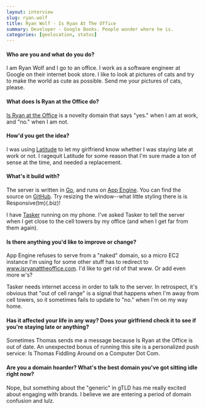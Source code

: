 ```yaml
---
layout: interview
slug: ryan.wolf
title: Ryan Wolf - Is Ryan At The Office
summary: Developer - Google Books. People wonder where he is.
categories: [geolocation, status]
---
```


#### Who are you and what do you do?

I am Ryan Wolf and I go to an office. I work as a software engineer at Google on their internet book store. I like to look at pictures of cats and try to make the world as cute as possible. Send me your pictures of cats, please.

#### What does Is Ryan at the Office do?

[Is Ryan at the Office](http://isryanattheoffice.com) is a novelty domain that says "yes." when I am at work,
and "no." when I am not.


#### How'd you get the idea?

I was using [Latitude](https://support.google.com/gmm/answer/3001634) to let my
girlfriend know whether I was staying late at work or not. I ragequit Latitude
for some reason that I'm sure made a ton of sense at the time, and needed a
replacement.


#### What's it build with?

The server is written in [Go](http://golang.org), and runs on [App Engine](https://developers.google.com/appengine/).
You can find the source on [GitHub](http://github.com/thebigbad/novelty.go). Try
resizing the window--what little styling there is is Responsive(tm)(.biz)!

I have [Tasker](https://play.google.com/store/apps/details?id=net.dinglisch.android.taskerm)
running on my phone. I've asked Tasker to tell the server when I get close to
the cell towers by my office (and when I get far from them again).


#### Is there anything you'd like to improve or change?

App Engine refuses to serve from a "naked" domain, so a micro EC2 instance I'm
using for some other stuff has to redirect to www.isryanattheoffice.com. I'd
like to get rid of that www. Or add even more w's?

Tasker needs internet access in order to talk to the server. In retrospect, it's
obvious that "out of cell range" is a signal that happens when I'm away from
cell towers, so it sometimes fails to update to "no." when I'm on my way home.


#### Has it affected your life in any way? Does your girlfriend check it to see if you're staying late or anything?

Sometimes Thomas sends me a message because Is Ryan at the Office is out of
date. An unexpected bonus of running this site is a personalized push service:
Is Thomas Fiddling Around on a Computer Dot Com.


#### Are you a domain hoarder? What's the best domain you've got sitting idle right now?

Nope, but something about the "generic" in gTLD has me really excited about
engaging with brands. I believe we are entering a period of domain confusion and
lulz.
